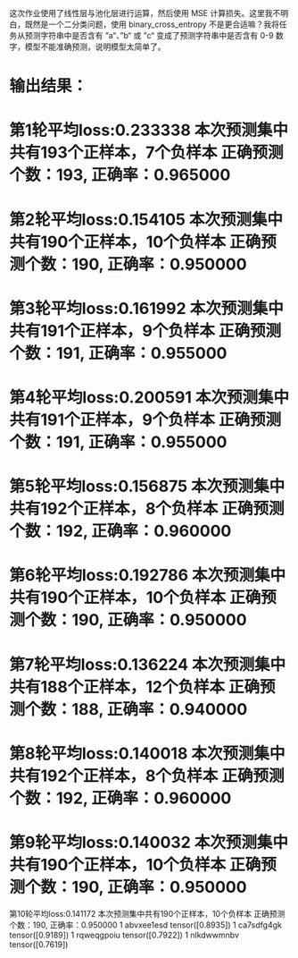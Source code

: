 这次作业使用了线性层与池化层进行运算，然后使用 MSE 计算损失。这里我不明白，既然是一个二分类问题，使用 binary_cross_entropy 不是更合适嘛？我将任务从预测字符串中是否含有 ”a“、”b“ 或 ”c“ 变成了预测字符串中是否含有 0-9 数字，模型不能准确预测，说明模型太简单了。

输出结果：
=========
第1轮平均loss:0.233338
本次预测集中共有193个正样本，7个负样本
正确预测个数：193, 正确率：0.965000
=========
第2轮平均loss:0.154105
本次预测集中共有190个正样本，10个负样本
正确预测个数：190, 正确率：0.950000
=========
第3轮平均loss:0.161992
本次预测集中共有191个正样本，9个负样本
正确预测个数：191, 正确率：0.955000
=========
第4轮平均loss:0.200591
本次预测集中共有191个正样本，9个负样本
正确预测个数：191, 正确率：0.955000
=========
第5轮平均loss:0.156875
本次预测集中共有192个正样本，8个负样本
正确预测个数：192, 正确率：0.960000
=========
第6轮平均loss:0.192786
本次预测集中共有190个正样本，10个负样本
正确预测个数：190, 正确率：0.950000
=========
第7轮平均loss:0.136224
本次预测集中共有188个正样本，12个负样本
正确预测个数：188, 正确率：0.940000
=========
第8轮平均loss:0.140018
本次预测集中共有192个正样本，8个负样本
正确预测个数：192, 正确率：0.960000
=========
第9轮平均loss:0.140032
本次预测集中共有190个正样本，10个负样本
正确预测个数：190, 正确率：0.950000
=========
第10轮平均loss:0.141172
本次预测集中共有190个正样本，10个负样本
正确预测个数：190, 正确率：0.950000
1 abvxee1esd tensor([0.8935])
1 ca7sdfg4gk tensor([0.9189])
1 rqweqgpoiu tensor([0.7922])
1 nlkdwwmnbv tensor([0.7619])
